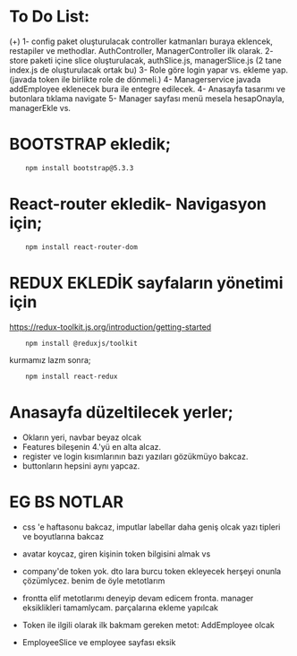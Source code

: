 # To Do List:

   (+) 1- config paket oluşturulacak controller katmanları buraya eklencek, restapiler ve methodlar. AuthController, ManagerController ilk olarak.
    2- store paketi içine slice oluşturulacak, authSlice.js, managerSlice.js (2 tane index.js de oluşturulacak ortak bu)
    3- Role göre login yapar vs. ekleme yap. (javada token ile birlikte role de dönmeli.)
    4- Managerservice javada addEmployee eklenecek bura ile entegre edilecek.
    4- Anasayfa tasarımı ve butonlara tıklama navigate
    5- Manager sayfası menü mesela hesapOnayla, managerEkle vs.





# BOOTSTRAP ekledik;

```bash
    npm install bootstrap@5.3.3
```
# React-router ekledik- Navigasyon için;
```bash
    npm install react-router-dom
```

# REDUX EKLEDİK sayfaların yönetimi için
https://redux-toolkit.js.org/introduction/getting-started

```bash
    npm install @reduxjs/toolkit
```
kurmamız lazm
sonra;

```bash
    npm install react-redux
```

# Anasayfa düzeltilecek yerler;

- Okların yeri, navbar beyaz olcak
- Features bileşenin 4.'yü en alta alcaz.
- register ve login kısımlarının bazı yazıları gözükmüyo bakcaz.
- buttonların hepsini aynı yapcaz. 


# EG BS NOTLAR

- css 'e haftasonu bakcaz, imputlar labellar daha geniş olcak yazı tipleri ve boyutlarına bakcaz
- avatar koycaz, giren kişinin token bilgisini almak vs
- company'de token yok. dto lara burcu token ekleyecek herşeyi onunla çözümlycez. benim de öyle metotlarım 
- frontta elif  metotlarımı deneyip devam edicem fronta. manager eksiklikleri tamamlycam. parçalarına ekleme yapılcak

- Token ile ilgili olarak ilk bakmam gereken metot: AddEmployee olcak
- EmployeeSlice ve employee sayfası eksik


